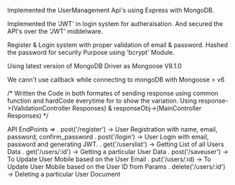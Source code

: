 Implemented the UserManagement Api's using Express with MongoDB.

Implemented the 'JWT' in login system for autheraisation. And secured the API's over the 'JWT' middelware.

Register & Login system with proper validation of email & password.
Hashed the password for security Purpose using 'bcrypt' Module.

Using latest version of MongoDB Driver as Mongoose V8.1.0

We cann't use callback while connecting to mongoDB with Mongoose > v6

/* Written the Code in both formates of sending response using common function and hardCode everytime for to show the variation. Using response->(ValidationController Responses) & responseObj->(MainController Responses) */

API EndPoints =>
. post('/register') -> User Registration with name, email, password, confirm_password
. post('/login')    -> User Login with email, password and generating JWT.
. get('/userslist') -> Getting List of all Users Data
. get('/users/:id') -> Getting a particular User Data
. post('/saveuser') -> To Update User Mobile based on the User Email 
. put('/users/:id)  -> To Update User Mobile based on the User ID from Params 
. delete('/users/:id') -> Deleting a particular User Document
